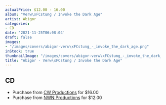 ```yaml
---
actualPrice: $12.00 - 16.00
album: "Verw\xFCstung / Invoke the Dark Age"
artist: Abigor
categories:
- CD
date: '2021-11-25T06:08:04'
draft: false
images:
- "/images/covers/abigor-verw\xFCstung_-_invoke_the_dark_age.png"
inStock: true
thumbnailImage: "/images/covers/abigor-verw\xFCstung_-_invoke_the_dark_age-thumb.png"
title: "Abigor - Verw\xFCstung / Invoke the Dark Age"
---
```


## CD
* Purchase from [CW Productions](https://shop.cwproductions.net/products/abigor-verwustung-invoke-the-dark-age-cd) for $16.00
* Purchase from [NWN Productions](http://shop.nwnprod.com/index.php?route=product/product&path=93&product_id=18801&sort=pd.name&order=ASC) for $12.00
